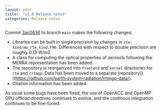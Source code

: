 ```yaml
---
layout: post
title:  "v1.8 Release notes"
categories: Release-notes
---
```


Commit [3ac0636](https://github.com/earth-system-radiation/rte-rrtmgp/commit/3ac0636b17d6a3f11e4085f91679393fceaa4e18) 
to branch `main` makes the following changes:

- Libraries can be built in single precision by changes in `rte-kind/mo_rte_kind.F90`. Differences with respect to double precision are roughly 0.13 W/m2.  
- A class for computing the optical properties of aerosols following the MERRA representation has been added. 
- The repository is reorganized into `frontend` and `kernel` directories for `rte` and `rrtmgp`. Data has been moved to a separate [repository])((https://github.com/earth-system-radiation/rrtmgp-data/). 
- Citation information has been added. 

As usual some bugs have been fixed, the use of OpenACC and OpenMP GPU offload directives continues to evolve, and the continous integration continues to be fine-tuned. 

